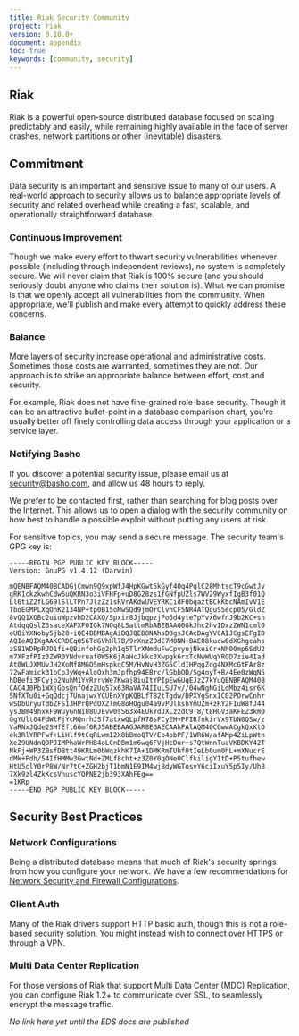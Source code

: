 ```yaml
---
title: Riak Security Community
project: riak
version: 0.10.0+
document: appendix
toc: true
keywords: [community, security]
---
```


## Riak

Riak is a powerful open-source distributed database focused on scaling predictably and easily, while remaining highly available in the face of server crashes, network partitions or other (inevitable) disasters.

## Commitment

Data security is an important and sensitive issue to many of our users. A real-world approach to security allows us to balance appropriate levels of security and related overhead while creating a fast, scalable, and operationally straightforward database.

### Continuous Improvement

Though we make every effort to thwart security vulnerabilities whenever possible (including through independent reviews), no system is completely secure. We will never claim that Riak is 100% secure (and you should seriously doubt anyone who claims their solution is). What we can promise is that we openly accept all vulnerabilities from the community. When appropriate, we'll publish and make every attempt to quickly address these concerns.

### Balance

More layers of security increase operational and administrative costs. Sometimes those costs are warranted, sometimes they are not. Our approach is to strike an appropriate balance between effort, cost and security.

For example, Riak does not have fine-grained role-base security. Though it can be an attractive bullet-point in a database comparison chart, you're usually better off finely controlling data access through your application or a service layer.

### Notifying Basho

If you discover a potential security issue, please email us at security@basho.com, and allow us 48 hours to reply.

We prefer to be contacted first, rather than searching for blog posts over the Internet. This allows us to open a
dialog with the security community on how best to handle a possible exploit without putting any users at risk.

For sensitive topics, you may send a secure message. The security team's GPG key is:

```
-----BEGIN PGP PUBLIC KEY BLOCK-----
Version: GnuPG v1.4.12 (Darwin)

mQENBFAQM40BCADGjCmwn9Q9xpWfJ4HpKGwt5kGyf4Oq4PglC28MhtscT9cGwtJv
gRK1ckzkwhCdw6uQKRN3o3iVFHFp+uD8G28zs1fGNfpUZls7WV29WyxfIgB3f01Q
Ll6tiZ2fLG69lSlLTPn7JlzZz1sRVrAKdwUVEYRKCidF0bqaztBCkKbcNAmIvV1E
TboEGMPLXqOnK2134NP+tp0B15oNwSQd9jmOrClvhCF5NR4ATQguS5ecp05/GldZ
8vQQ1XOBc2uiuWpzvhD2CAXQ/Spxir8JjbqpzjPo6d4yte7pYvx6wfnJ9b2KC+sn
AtdqqQslZ3saceXAFXFOIGk7NOq8LSattmRbABEBAAG0GkJhc2hvIDxzZWN1cml0
eUBiYXNoby5jb20+iQE4BBMBAgAiBQJQEDONAhsDBgsJCAcDAgYVCAIJCgsEFgID
AQIeAQIXgAAKCRDEq056TdGVhHl7B/9rXnzZOdC7M8NN+BAEO8kucw0dXGhgcahs
zS81WDRpRJD1fi+QBinfohGg2phIq5TlrXNmduFwCpvyujNkeiCr+Nh00mp6SdU2
m7XFzfPIz3ZWR0YNdvruaf0W5K6jAaHcJkkc3Xwpgk6rxTcNwWUqYRGD7zie4Iad
At0WLJXMUvJH2XoMf8MGO5mHspkqC5M/HvNvH3ZG5CldIHPqgZdg4NXMcGtFAr8z
72wFamick31oCpJyWq+AloOxh3mJpfhp94EBrc/lGbbOD/Sg4oyT+B/4Ee0zWqN5
hDBefi3FCyjo2NuhM1YyRrrvWe7Kwaj8iuItYPIpEwGUqEJzZ7kYuQENBFAQM40B
CAC4J0Pb1WXjGpsQnfOdzZUq57x63RaVA74IIuLSU7v//04wNgNGiLdMbz4isr6K
5NfXTu0i+GqQdcj7UnajwxYCUEnXYpKQBLfT82tTgdw/DPXYgSnxIC02POrwCnhr
wSDbUryuTdbZFS13HPrQPdOXZlmG8oHOgu04a9vPUlkshYmUZm+zRY2FIuW8fJ44
ysJBm49hxkF9WuyGnNiU8UJEvw0sS63x4EUkYdJXLzzdC9T8/t8HGV3aKFEZ3km0
GgYUlt04FdWtFjYcMQnrhJSf7atxwQLpfH78sFCyEH+PFIRfnkirVx9TbN0QSw/z
VaRNxJQde2SHfEft66mf0RJ5ABEBAAGJAR8EGAECAAkFAlAQM40CGwwACgkQxKtO
ek3RlYRPFwf+LiHlf9tCqRLwmI2X8bBmoQTV/Eb4pbPF/1WR6W/afAMp4ZiLpWtn
XeZ9UNdnQDPJIMPhaWrPHB4oLCnDBm1m6wq6FVjHcDur+s7QtWnnTuaVKBDKY42T
NkFj+WP3ZBsfDBtt49KRLm0bWqzkhK7IA+1DMKRmTUhf0tIeLb0um0hL+mXNucrE
dMk+Fdh/54IfHMMw3GwtNd+ZMLf8cht+z3Z0Y0qONe0ClfkiligYItD+P5tufhew
HtU5clY0rP8W/Nr7tC+ZGH2bjT1bmN1E9IM4wjBdyWGTosvY6ciIxuY5p5Iy/UhB
7Xk9zl4ZkKcsVnuscYQPNE2jb393XAhFEg==
=1KRp
-----END PGP PUBLIC KEY BLOCK-----
```

## Security Best Practices

### Network Configurations

Being a distributed database means that much of Riak's security springs from how you configure your network. We have a few recommendations for [Network Security and Firewall Configurations](/Network-Security-and-Firewall-Configurations.html).

### Client Auth

Many of the Riak drivers support HTTP basic auth, though this is not a role-based security solution. You might instead wish to connect over HTTPS or through a VPN.

### Multi Data Center Replication

For those versions of Riak that support Multi Data Center (MDC) Replication, you can configure Riak 1.2+ to communicate over SSL, to seamlessly encrypt the message traffic.

*No link here yet until the EDS docs are published*